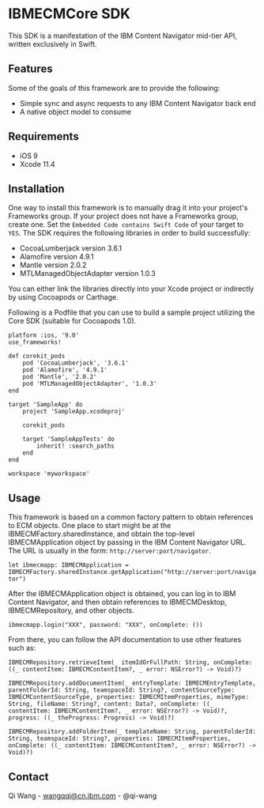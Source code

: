 # IBMECMCore SDK

This SDK is a manifestation of the IBM Content Navigator mid-tier API, written exclusively in Swift.

## Features

Some of the goals of this framework are to provide the following:

* Simple sync and async requests to any IBM Content Navigator back end
* A native object model to consume

## Requirements

* iOS 9
* Xcode 11.4

## Installation

One way to install this framework is to manually drag it into your project's Frameworks group. If your project does not have a Frameworks group, create one. Set the `Embedded Code contains Swift Code` of your target to `YES`. The SDK requires the following libraries in order to build successfully: 
* CocoaLumberjack version 3.6.1
* Alamofire version 4.9.1
* Mantle version 2.0.2
* MTLManagedObjectAdapter version 1.0.3

You can either link the libraries directly into your Xcode project or indirectly by using Cocoapods or Carthage.

Following is a Podfile that you can use to build a sample project utilizing the Core SDK (suitable for Cocoapods 1.0).

```
platform :ios, '9.0'
use_frameworks!

def corekit_pods
    pod 'CocoaLumberjack', '3.6.1'
    pod 'Alamofire', '4.9.1'
    pod 'Mantle', '2.0.2'
    pod 'MTLManagedObjectAdapter', '1.0.3'
end

target 'SampleApp' do
    project 'SampleApp.xcodeproj'

    corekit_pods

    target 'SampleAppTests' do
        inherit! :search_paths
    end
end

workspace 'myworkspace'
```

## Usage

This framework is based on a common factory pattern to obtain references to ECM objects. One place to start might be at the IBMECMFactory.sharedInstance, and obtain the top-level IBMECMApplication object by passing in the IBM Content Navigator URL. The URL is usually in the form: `http://server:port/navigator`.  

`let ibmecmapp: IBMECMApplication = IBMECMFactory.sharedInstance.getApplication("http://server:port/navigator")`

After the IBMECMApplication object is obtained, you can log in to IBM Content Navigator, and then obtain references to IBMECMDesktop, IBMECMRepository, and other objects.  

`ibmecmapp.login("XXX", password: "XXX", onComplete: ())`

From there, you can follow the API documentation to use other features such as:

`IBMECMRepository.retrieveItem(_ itemIdOrFullPath: String, onComplete: ((_ contentItem: IBMECMContentItem?, _ error: NSError?) -> Void)?)`

`IBMECMRepository.addDocumentItem(_ entryTemplate: IBMECMEntryTemplate, parentFolderId: String, teamspaceId: String?, contentSourceType: IBMECMContentSourceType, properties: IBMECMItemProperties, mimeType: String, fileName: String?, content: Data?, onComplete: ((_ contentItem: IBMECMContentItem?, _ error: NSError?) -> Void)?, progress: ((_ theProgress: Progress) -> Void)?)`

`IBMECMRepository.addFolderItem(_ templateName: String, parentFolderId: String, teamspaceId: String?, properties: IBMECMItemProperties, onComplete: ((_ contentItem: IBMECMContentItem?, _ error: NSError?) -> Void)?)`


## Contact

Qi Wang - wangqqi@cn.ibm.com - @qi-wang
